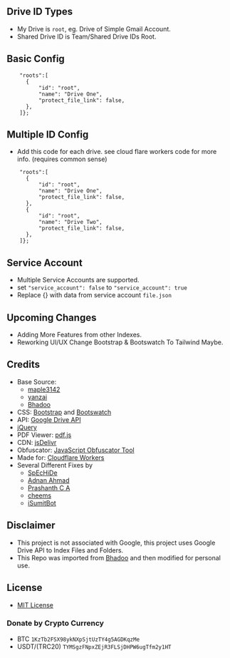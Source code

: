 ## Drive ID Types

* My Drive is `root`, eg. Drive of Simple Gmail Account.
* Shared Drive ID is Team/Shared Drive IDs Root.

## Basic Config

````
    "roots":[
      {
          "id": "root",
          "name": "Drive One",
          "protect_file_link": false,
      },
    ]};
````

## Multiple ID Config

* Add this code for each drive. see cloud flare workers code for more info. (requires common sense)

````
    "roots":[
      {
          "id": "root",
          "name": "Drive One",
          "protect_file_link": false,
      },
      {
          "id": "root",
          "name": "Drive Two",
          "protect_file_link": false,
      },
    ]};
````

## Service Account

* Multiple Service Accounts are supported.
* set `"service_account": false` to `"service_account": true`
* Replace {} with data from service account `file.json`

## Upcoming Changes

* Adding More Features from other Indexes.
* Reworking UI/UX Change Bootstrap & Bootswatch To Tailwind Maybe.

## Credits

* Base Source:
  - [maple3142](https://github.com/maple3142/GDIndex)
  - [yanzai](https://github.com/yanzai/goindex)
  - [Bhadoo](https://gitlab.com/GoogleDriveIndex/Google-Drive-Index)
* CSS: [Bootstrap](https://getbootstrap.com) and [Bootswatch](https://bootswatch.com)
* API: [Google Drive API](https://developers.google.com/drive/api)
* [jQuery](https://jquery.com)
* PDF Viewer: [pdf.js](https://github.com/mozilla/pdf.js)
* CDN: [jsDelivr](https://www.jsdelivr.com)
* Obfuscator: [JavaScript Obfuscator Tool](https://obfuscator.io)
* Made for: [Cloudflare Workers](https://workers.cloudflare.com)
* Several Different Fixes by
  - [SpEcHiDe](https://github.com/SpEcHiDe)
  - [Adnan Ahmad](https://gitlab.com/viperadnan)
  - [Prashanth C A](https://github.com/Achrou/goindex-theme-acrou/pull/176)
  - [cheems](https://github.com/cheems/goindex-extended/blob/master/index.js#L553)
  - [iSumitBot](https://t.me/isumitbot)

## Disclaimer

* This project is not associated with Google, this project uses Google Drive API to Index Files and Folders.
* This Repo was imported from [Bhadoo](https://gitlab.com/GoogleDriveIndex/Google-Drive-Index) and then modified for personal use.

## License

* [MIT License](https://github.com/kvnprdtyaa/google-drive-index/blob/main/LICENSE)

### Donate by Crypto Currency

* BTC `1KzTb2FSX98ykNXpSjtUzTY4g5AGDKqzMe`
* USDT/(TRC20) `TYMSgzFNpxZEjR3FLSjDHPW6ugTfm2y1HT`

